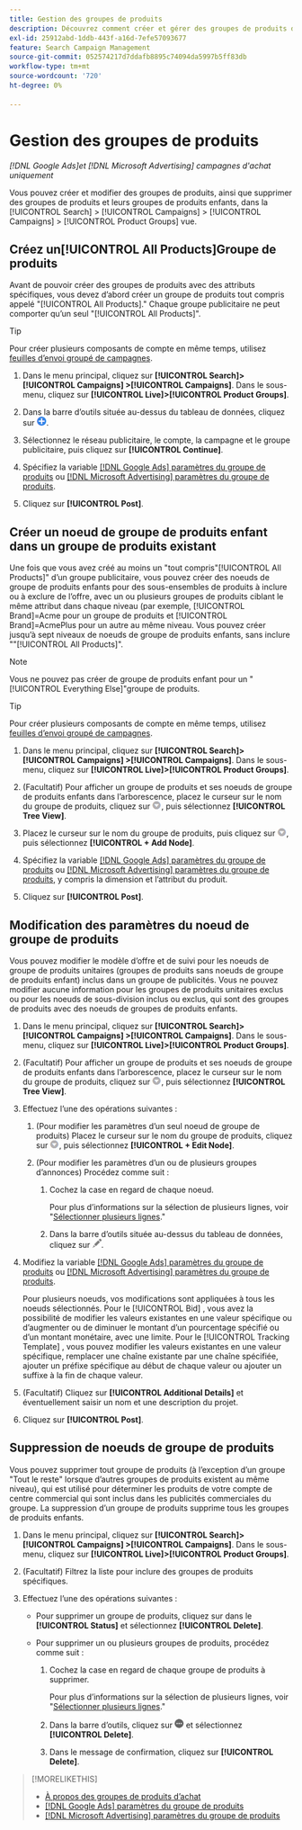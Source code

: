 ```yaml
---
title: Gestion des groupes de produits
description: Découvrez comment créer et gérer des groupes de produits dans les campagnes d’achat.
exl-id: 25912abd-1ddb-443f-a16d-7efe57093677
feature: Search Campaign Management
source-git-commit: 052574217d7ddafb8895c74094da5997b5ff83db
workflow-type: tm+mt
source-wordcount: '720'
ht-degree: 0%

---
```


# Gestion des groupes de produits

*[!DNL Google Ads]et [!DNL Microsoft Advertising] campagnes d&#39;achat uniquement*

Vous pouvez créer et modifier des groupes de produits, ainsi que supprimer des groupes de produits et leurs groupes de produits enfants, dans la [!UICONTROL Search] > [!UICONTROL Campaigns] > [!UICONTROL Campaigns] > [!UICONTROL Product Groups] vue.

## Créez un[!UICONTROL All Products]Groupe de produits

Avant de pouvoir créer des groupes de produits avec des attributs spécifiques, vous devez d’abord créer un groupe de produits tout compris appelé &quot;[!UICONTROL All Products].&quot; Chaque groupe publicitaire ne peut comporter qu’un seul &quot;[!UICONTROL All Products]&quot;.

>[!TIP]
>
>Pour créer plusieurs composants de compte en même temps, utilisez [feuilles d’envoi groupé de campagnes](/help/search-social-commerce/campaign-management/bulksheets/bulksheet-about.md).

1. Dans le menu principal, cliquez sur **[!UICONTROL Search]> [!UICONTROL Campaigns] >[!UICONTROL Campaigns]**. Dans le sous-menu, cliquez sur **[!UICONTROL Live]>[!UICONTROL Product Groups]**.

1. Dans la barre d’outils située au-dessus du tableau de données, cliquez sur ![Créer](/help/search-social-commerce/assets/add.png "Créer").

1. Sélectionnez le réseau publicitaire, le compte, la campagne et le groupe publicitaire, puis cliquez sur **[!UICONTROL Continue]**.

1. Spécifiez la variable [[!DNL Google Ads] paramètres du groupe de produits](product-group-settings-google.md) ou [[!DNL Microsoft Advertising] paramètres du groupe de produits](product-group-settings-microsoft.md).

1. Cliquez sur **[!UICONTROL Post]**.

## Créer un noeud de groupe de produits enfant dans un groupe de produits existant

Une fois que vous avez créé au moins un &quot;tout compris&quot;[!UICONTROL All Products]&quot; d’un groupe publicitaire, vous pouvez créer des noeuds de groupe de produits enfants pour des sous-ensembles de produits à inclure ou à exclure de l’offre, avec un ou plusieurs groupes de produits ciblant le même attribut dans chaque niveau (par exemple, [!UICONTROL Brand]=Acme pour un groupe de produits et [!UICONTROL Brand]=AcmePlus pour un autre au même niveau. Vous pouvez créer jusqu’à sept niveaux de noeuds de groupe de produits enfants, sans inclure &quot;&quot;[!UICONTROL All Products]&quot;.

>[!NOTE]
>
>Vous ne pouvez pas créer de groupe de produits enfant pour un &quot;[!UICONTROL Everything Else]&quot;groupe de produits.

>[!TIP]
>
>Pour créer plusieurs composants de compte en même temps, utilisez [feuilles d’envoi groupé de campagnes](/help/search-social-commerce/campaign-management/bulksheets/bulksheet-about.md).

1. Dans le menu principal, cliquez sur **[!UICONTROL Search]> [!UICONTROL Campaigns] >[!UICONTROL Campaigns]**. Dans le sous-menu, cliquez sur **[!UICONTROL Live]>[!UICONTROL Product Groups]**.

1. (Facultatif) Pour afficher un groupe de produits et ses noeuds de groupe de produits enfants dans l’arborescence, placez le curseur sur le nom du groupe de produits, cliquez sur ![Icône Menu](/help/search-social-commerce/assets/arrow-dropdown-menu.png "Icône Menu"), puis sélectionnez **[!UICONTROL Tree View]**.

1. Placez le curseur sur le nom du groupe de produits, puis cliquez sur ![Menu déroulant Flèche](/help/search-social-commerce/assets/arrow-dropdown-menu.png "Menu déroulant Flèche"), puis sélectionnez **[!UICONTROL + Add Node]**.

1. Spécifiez la variable [[!DNL Google Ads] paramètres du groupe de produits](product-group-settings-google.md) ou [[!DNL Microsoft Advertising] paramètres du groupe de produits](product-group-settings-microsoft.md), y compris la dimension et l’attribut du produit.

1. Cliquez sur **[!UICONTROL Post]**.

## Modification des paramètres du noeud de groupe de produits

Vous pouvez modifier le modèle d’offre et de suivi pour les noeuds de groupe de produits unitaires (groupes de produits sans noeuds de groupe de produits enfant) inclus dans un groupe de publicités. Vous ne pouvez modifier aucune information pour les groupes de produits unitaires exclus ou pour les noeuds de sous-division inclus ou exclus, qui sont des groupes de produits avec des noeuds de groupes de produits enfants.

1. Dans le menu principal, cliquez sur **[!UICONTROL Search]> [!UICONTROL Campaigns] >[!UICONTROL Campaigns]**. Dans le sous-menu, cliquez sur **[!UICONTROL Live]>[!UICONTROL Product Groups]**.

1. (Facultatif) Pour afficher un groupe de produits et ses noeuds de groupe de produits enfants dans l’arborescence, placez le curseur sur le nom du groupe de produits, cliquez sur ![Icône Menu](/help/search-social-commerce/assets/arrow-dropdown-menu.png "Icône Menu"), puis sélectionnez **[!UICONTROL Tree View]**.

1. Effectuez l’une des opérations suivantes :

   1. (Pour modifier les paramètres d’un seul noeud de groupe de produits) Placez le curseur sur le nom du groupe de produits, cliquez sur ![Icône Menu](/help/search-social-commerce/assets/arrow-dropdown-menu.png "Icône Menu"), puis sélectionnez **[!UICONTROL + Edit Node]**.

   1. (Pour modifier les paramètres d’un ou de plusieurs groupes d’annonces) Procédez comme suit :

      1. Cochez la case en regard de chaque noeud.

         Pour plus d’informations sur la sélection de plusieurs lignes, voir &quot;[Sélectionner plusieurs lignes](/help/search-social-commerce/common-tasks/navigation-editing-selection/multiple-rows-select.md).&quot;

      1. Dans la barre d’outils située au-dessus du tableau de données, cliquez sur ![Modifier](/help/search-social-commerce/assets/edit.png "Modifier").

1. Modifiez la variable [[!DNL Google Ads] paramètres du groupe de produits](product-group-settings-google.md) ou [[!DNL Microsoft Advertising] paramètres du groupe de produits](product-group-settings-microsoft.md).

   Pour plusieurs noeuds, vos modifications sont appliquées à tous les noeuds sélectionnés. Pour le [!UICONTROL Bid] , vous avez la possibilité de modifier les valeurs existantes en une valeur spécifique ou d’augmenter ou de diminuer le montant d’un pourcentage spécifié ou d’un montant monétaire, avec une limite. Pour le [!UICONTROL Tracking Template] , vous pouvez modifier les valeurs existantes en une valeur spécifique, remplacer une chaîne existante par une chaîne spécifiée, ajouter un préfixe spécifique au début de chaque valeur ou ajouter un suffixe à la fin de chaque valeur.

1. (Facultatif) Cliquez sur **[!UICONTROL Additional Details]** et éventuellement saisir un nom et une description du projet.

1. Cliquez sur **[!UICONTROL Post]**.

## Suppression de noeuds de groupe de produits

Vous pouvez supprimer tout groupe de produits (à l’exception d’un groupe &quot;Tout le reste&quot; lorsque d’autres groupes de produits existent au même niveau), qui est utilisé pour déterminer les produits de votre compte de centre commercial qui sont inclus dans les publicités commerciales du groupe. La suppression d’un groupe de produits supprime tous les groupes de produits enfants.

1. Dans le menu principal, cliquez sur **[!UICONTROL Search]> [!UICONTROL Campaigns] >[!UICONTROL Campaigns]**. Dans le sous-menu, cliquez sur **[!UICONTROL Live]>[!UICONTROL Product Groups]**.

1. (Facultatif) Filtrez la liste pour inclure des groupes de produits spécifiques.

1. Effectuez l’une des opérations suivantes :

   * Pour supprimer un groupe de produits, cliquez sur dans le **[!UICONTROL Status]** et sélectionnez **[!UICONTROL Delete]**.

   * Pour supprimer un ou plusieurs groupes de produits, procédez comme suit :

      1. Cochez la case en regard de chaque groupe de produits à supprimer.

         Pour plus d’informations sur la sélection de plusieurs lignes, voir &quot;[Sélectionner plusieurs lignes](/help/search-social-commerce/common-tasks/navigation-editing-selection/multiple-rows-select.md).&quot;

      1. Dans la barre d’outils, cliquez sur ![Plus](/help/search-social-commerce/assets/more.png "Plus") et sélectionnez **[!UICONTROL Delete]**.

      1. Dans le message de confirmation, cliquez sur **[!UICONTROL Delete]**.

>[!MORELIKETHIS]
>
>* [À propos des groupes de produits d’achat](product-group-about.md)
>* [[!DNL Google Ads] paramètres du groupe de produits](product-group-settings-google.md)
>* [[!DNL Microsoft Advertising] paramètres du groupe de produits](product-group-settings-microsoft.md)
